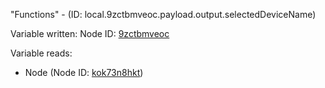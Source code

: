 "Functions" - (ID: local.9zctbmveoc.payload.output.selectedDeviceName)

Variable written:
Node ID: [9zctbmveoc](../nodes/9zctbmveoc.md)

Variable reads:
* Node (Node ID: [kok73n8hkt](../nodes/kok73n8hkt.md))
